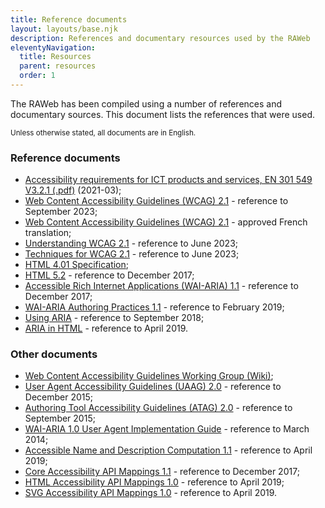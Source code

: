 ```yaml
---
title: Reference documents
layout: layouts/base.njk
description: References and documentary resources used by the RAWeb
eleventyNavigation:
  title: Resources
  parent: resources
  order: 1
---
```


The RAWeb has been compiled using a number of references and documentary sources. This document lists the references that were used.

<small>Unless otherwise stated, all documents are in English.</small>


### Reference documents

- [Accessibility requirements for ICT products and services, EN 301 549 V3.2.1 (.pdf)](https://www.etsi.org/deliver/etsi_en/301500_301599/301549/03.02.01_60/en_301549v030201p.pdf) (2021-03);
- [Web Content Accessibility Guidelines (WCAG) 2.1](https://www.w3.org/TR/WCAG21/) - reference to September 2023;
- [Web Content Accessibility Guidelines (WCAG) 2.1](https://www.w3.org/Translations/WCAG21-fr/) - approved French translation;
- [Understanding WCAG 2.1](https://www.w3.org/WAI/WCAG21/Understanding/) - reference to June 2023;
- [Techniques for WCAG 2.1](https://www.w3.org/WAI/WCAG21/Techniques/) - reference to June 2023;
- [HTML 4.01 Specification](http://www.w3.org/TR/html401/);
- [HTML 5.2](http://www.w3.org/TR/html5/) - reference to December 2017;
- [Accessible Rich Internet Applications (WAI-ARIA) 1.1](https://www.w3.org/TR/wai-aria-1.1/) - reference to December 2017;
- [WAI-ARIA Authoring Practices 1.1](https://www.w3.org/WAI/ARIA/apg/) - reference to February 2019;
- [Using ARIA](https://www.w3.org/TR/using-aria/) - reference to September 2018;
- [ARIA in HTML](https://www.w3.org/TR/html-aria/) - reference to April 2019.

### Other documents

- [Web Content Accessibility Guidelines Working Group (Wiki)](https://www.w3.org/WAI/GL/wiki/Main_Page);
- [User Agent Accessibility Guidelines (UAAG) 2.0](http://www.w3.org/TR/UAAG20/) - reference to December 2015;
- [Authoring Tool Accessibility Guidelines (ATAG) 2.0](http://www.w3.org/WAI/AU/ATAG20/) - reference to September 2015;
- [WAI-ARIA 1.0 User Agent Implementation Guide](http://www.w3.org/TR/wai-aria-implementation/) - reference to March 2014;
- [Accessible Name and Description Computation 1.1](https://www.w3.org/TR/accname-1.1/) - reference to April 2019;
- [Core Accessibility API Mappings 1.1](https://www.w3.org/TR/core-aam-1.1/) - reference to December 2017;
- [HTML Accessibility API Mappings 1.0](https://w3c.github.io/html-aam/) - reference to April 2019;
- [SVG Accessibility API Mappings 1.0](https://w3c.github.io/svg-aam/) - reference to April 2019.

